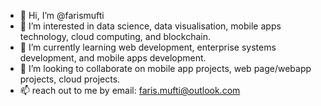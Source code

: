 - 👋 Hi, I’m @farismufti
- 👀 I’m interested in data science, data visualisation, mobile apps technology, cloud computing, and blockchain.
- 🌱 I’m currently learning web development, enterprise systems development, and mobile apps development.
- 💞️ I’m looking to collaborate on mobile app projects, web page/webapp projects, cloud projects.
- 📫 reach out to me by email: faris.mufti@outlook.com

<!---
farismufti/farismufti is a ✨ special ✨ repository because its `README.md` (this file) appears on your GitHub profile.
You can click the Preview link to take a look at your changes.
--->
